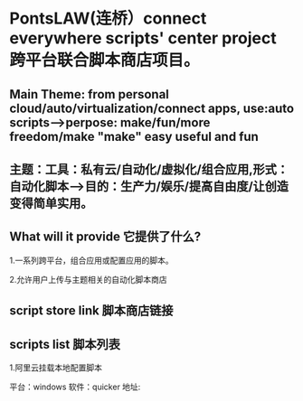 # PontsLAW(连桥）connect everywhere scripts' center project 跨平台联合脚本商店项目。

## Main Theme: from personal cloud/auto/virtualization/connect apps, use:auto scripts-->perpose: make/fun/more freedom/make "make" easy useful and fun

## 主题：工具：私有云/自动化/虚拟化/组合应用,形式：自动化脚本-->目的：生产力/娱乐/提高自由度/让创造变得简单实用。

## What will it provide 它提供了什么?
1.一系列跨平台，组合应用或配置应用的脚本。

2.允许用户上传与主题相关的自动化脚本商店

## script store link 脚本商店链接

## scripts list 脚本列表

1.阿里云挂载本地配置脚本

平台：windows
软件：quicker
地址: 
